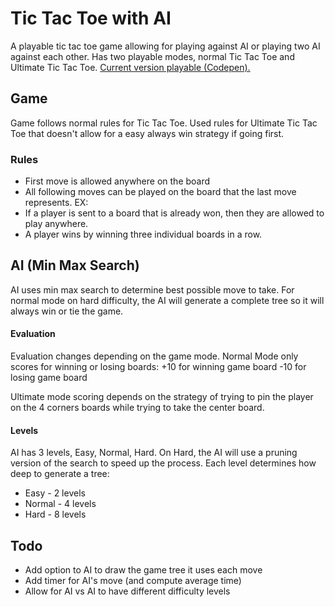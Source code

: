 # Tic Tac Toe with AI
A playable tic tac toe game allowing for playing against AI or playing two AI against each other. Has two playable modes, normal Tic Tac Toe and Ultimate Tic Tac Toe. 
[Current version playable (Codepen).](https://codepen.io/tenory/pen/BpNXqb)
## Game 
Game follows normal rules for Tic Tac Toe. Used rules for Ultimate Tic Tac Toe that doesn't allow for a easy always win strategy if going first.
### Rules
 - First move is allowed anywhere on the board
 - All following moves can be played on the board that the last move represents. EX:
 - If a player is sent to a board that is already won, then they are allowed to play anywhere.
 - A player wins by winning three individual boards in a row.

## AI (Min Max Search)
AI uses min max search to determine best possible move to take. For normal mode on hard difficulty, the AI will generate a complete tree so it will always win or tie the game. 
#### Evaluation
Evaluation changes depending on the game mode.
Normal Mode only scores for winning or losing boards:
+10 for winning game board
-10 for losing game board

Ultimate mode scoring depends on the strategy of trying to pin the player on the 4 corners boards while trying to take the center board.  

#### Levels
AI has 3 levels, Easy, Normal, Hard. On Hard, the AI will use a pruning version of the search to speed up the process. Each level determines how deep to generate a tree:
 - Easy - 2 levels
 - Normal - 4 levels 
 - Hard - 8 levels

## Todo
 - Add option to AI to draw the game tree it uses each move
 - Add timer for AI's move (and compute average time)
 - Allow for AI vs AI to have different difficulty levels

